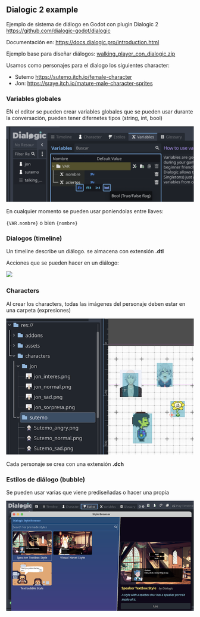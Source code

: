 ## Dialogic 2 example 

Ejemplo de sistema de diálogo en Godot con plugin Dialogic 2 https://github.com/dialogic-godot/dialogic

Documentación en: https://docs.dialogic.pro/introduction.html

Ejemplo base para diseñar diálogos: [walking_player_con_dialogic.zip](walking_player_Dialogic.zip)

Usamos como personajes para el dialogo los siguientes character: 
* Sutemo https://sutemo.itch.io/female-character 
* Jon: https://sraye.itch.io/mature-male-character-sprites




### Variables globales 

EN el editor se pueden crear variables globales que se pueden usar durante la conversación, pueden tener difernetes tipos (string, int, bool)

![](dialogic_var.png)

En cualquier momento se pueden usar poniendolas entre llaves: 

``{VAR.nombre}`` o bien ``{nombre}``



### Dialogos (timeline)

Un timeline describe un diálogo. se almacena con extensión **.dtl**




Acciones que se pueden hacer en un diálogo:

![](https://docs.dialogic.pro/media/introduction/events.png)



### Characters 

Al crear los characters, todas las imágenes del personaje deben estar en una carpeta (expresiones) 

![characters_folder](dialogic_characters.png)

Cada personaje se crea con una extensión **.dch**


### Estilos de diálogo (bubble) 

Se pueden usar varias que viene prediseñadas o hacer una propia 

![characters_folder](estilos_dialogic.png)






